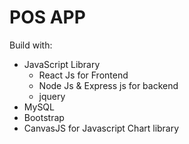 # POS APP

Build with:
* JavaScript Library
  * React Js for Frontend
  * Node Js & Express js for backend
  * jquery
* MySQL
* Bootstrap
* CanvasJS for Javascript Chart library
  